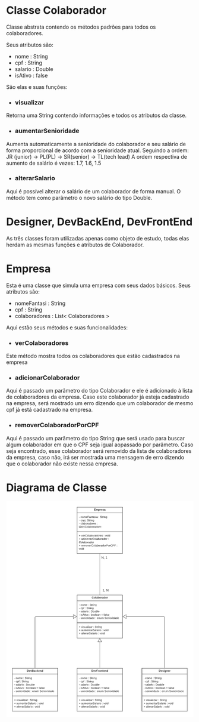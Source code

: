 # Classe Colaborador
Classe abstrata contendo os métodos padrões para todos os colaboradores.

Seus atributos são:

* nome : String
* cpf : String
* salario : Double
* isAtivo : false

São elas e suas funções: 


* ###  visualizar

Retorna uma String contendo informações e todos os atributos da classe.

* ###  aumentarSenioridade 

Aumenta automaticamente a senioridade do colaborador e seu salário de forma proporcional de acordo com a senioridade atual. Seguindo a ordem: 
JR (junior) -> PL(PL) -> SR(senior) -> TL(tech lead)
A ordem respectiva de aumento de salário é vezes: 1.7, 1.6, 1.5

* ###  alterarSalario
Aqui é possível alterar o salário de um colaborador de forma manual. O método tem como parâmetro o novo salário do tipo Double.


# Designer, DevBackEnd, DevFrontEnd
As três classes foram utilizadas apenas como objeto de estudo, todas elas herdam as mesmas funções e atributos de Colaborador.


# Empresa
Esta é uma classe que simula uma empresa com seus dados básicos. Seus atributos são:

* nomeFantasi : String
* cpf : String
* colaboradores : List< Colaboradores >

Aqui estão seus métodos e suas funcionalidades:

* ###  verColaboradores
Este método mostra todos os colaboradores que estão cadastrados na empresa

* ### adicionarColaborador
Aqui é passado um parâmetro do tipo Colaborador e ele é adicionado à lista de colaboradores da empresa. Caso este colaborador já esteja cadastrado na empresa, será mostrado um erro dizendo que um colaborador de mesmo cpf já está cadastrado na empresa.

* ### removerColaboradorPorCPF
Aqui é passado um parâmetro do tipo String que será usado para buscar algum colaborador em que o CPF seja igual aopassado por parâmetro. Caso seja encontrado, esse colaborador será removido da lista de colaboradores da empresa, caso não, irá ser mostrada uma mensagem de erro dizendo que o colaborador não existe nessa empresa.


# Diagrama de Classe

<img src = "./Diagrama.png" />
